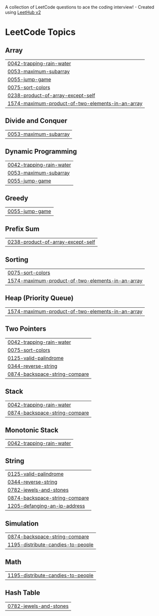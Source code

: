 A collection of LeetCode questions to ace the coding interview! - Created using [LeetHub v2](https://github.com/arunbhardwaj/LeetHub-2.0)
<!---LeetCode Topics Start-->
# LeetCode Topics
## Array
|  |
| ------- |
| [0042-trapping-rain-water](https://github.com/nithieskumar/sem/tree/master/0042-trapping-rain-water) |
| [0053-maximum-subarray](https://github.com/nithieskumar/sem/tree/master/0053-maximum-subarray) |
| [0055-jump-game](https://github.com/nithieskumar/sem/tree/master/0055-jump-game) |
| [0075-sort-colors](https://github.com/nithieskumar/sem/tree/master/0075-sort-colors) |
| [0238-product-of-array-except-self](https://github.com/nithieskumar/sem/tree/master/0238-product-of-array-except-self) |
| [1574-maximum-product-of-two-elements-in-an-array](https://github.com/nithieskumar/sem/tree/master/1574-maximum-product-of-two-elements-in-an-array) |
## Divide and Conquer
|  |
| ------- |
| [0053-maximum-subarray](https://github.com/nithieskumar/sem/tree/master/0053-maximum-subarray) |
## Dynamic Programming
|  |
| ------- |
| [0042-trapping-rain-water](https://github.com/nithieskumar/sem/tree/master/0042-trapping-rain-water) |
| [0053-maximum-subarray](https://github.com/nithieskumar/sem/tree/master/0053-maximum-subarray) |
| [0055-jump-game](https://github.com/nithieskumar/sem/tree/master/0055-jump-game) |
## Greedy
|  |
| ------- |
| [0055-jump-game](https://github.com/nithieskumar/sem/tree/master/0055-jump-game) |
## Prefix Sum
|  |
| ------- |
| [0238-product-of-array-except-self](https://github.com/nithieskumar/sem/tree/master/0238-product-of-array-except-self) |
## Sorting
|  |
| ------- |
| [0075-sort-colors](https://github.com/nithieskumar/sem/tree/master/0075-sort-colors) |
| [1574-maximum-product-of-two-elements-in-an-array](https://github.com/nithieskumar/sem/tree/master/1574-maximum-product-of-two-elements-in-an-array) |
## Heap (Priority Queue)
|  |
| ------- |
| [1574-maximum-product-of-two-elements-in-an-array](https://github.com/nithieskumar/sem/tree/master/1574-maximum-product-of-two-elements-in-an-array) |
## Two Pointers
|  |
| ------- |
| [0042-trapping-rain-water](https://github.com/nithieskumar/sem/tree/master/0042-trapping-rain-water) |
| [0075-sort-colors](https://github.com/nithieskumar/sem/tree/master/0075-sort-colors) |
| [0125-valid-palindrome](https://github.com/nithieskumar/sem/tree/master/0125-valid-palindrome) |
| [0344-reverse-string](https://github.com/nithieskumar/sem/tree/master/0344-reverse-string) |
| [0874-backspace-string-compare](https://github.com/nithieskumar/sem/tree/master/0874-backspace-string-compare) |
## Stack
|  |
| ------- |
| [0042-trapping-rain-water](https://github.com/nithieskumar/sem/tree/master/0042-trapping-rain-water) |
| [0874-backspace-string-compare](https://github.com/nithieskumar/sem/tree/master/0874-backspace-string-compare) |
## Monotonic Stack
|  |
| ------- |
| [0042-trapping-rain-water](https://github.com/nithieskumar/sem/tree/master/0042-trapping-rain-water) |
## String
|  |
| ------- |
| [0125-valid-palindrome](https://github.com/nithieskumar/sem/tree/master/0125-valid-palindrome) |
| [0344-reverse-string](https://github.com/nithieskumar/sem/tree/master/0344-reverse-string) |
| [0782-jewels-and-stones](https://github.com/nithieskumar/sem/tree/master/0782-jewels-and-stones) |
| [0874-backspace-string-compare](https://github.com/nithieskumar/sem/tree/master/0874-backspace-string-compare) |
| [1205-defanging-an-ip-address](https://github.com/nithieskumar/sem/tree/master/1205-defanging-an-ip-address) |
## Simulation
|  |
| ------- |
| [0874-backspace-string-compare](https://github.com/nithieskumar/sem/tree/master/0874-backspace-string-compare) |
| [1195-distribute-candies-to-people](https://github.com/nithieskumar/sem/tree/master/1195-distribute-candies-to-people) |
## Math
|  |
| ------- |
| [1195-distribute-candies-to-people](https://github.com/nithieskumar/sem/tree/master/1195-distribute-candies-to-people) |
## Hash Table
|  |
| ------- |
| [0782-jewels-and-stones](https://github.com/nithieskumar/sem/tree/master/0782-jewels-and-stones) |
<!---LeetCode Topics End-->